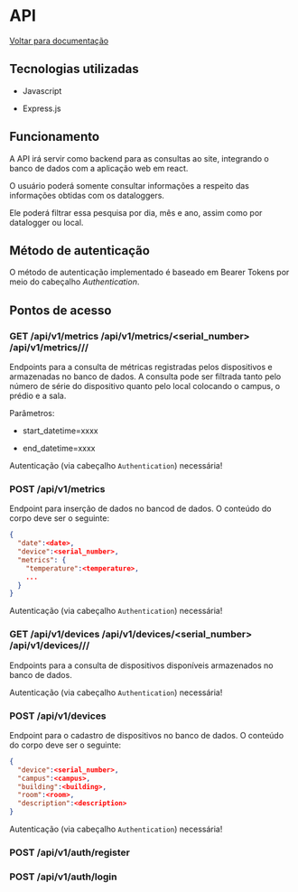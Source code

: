 # API

[Voltar para documentação](README.md)

## Tecnologias utilizadas

- Javascript

- Express.js

## Funcionamento

A API irá servir como backend para as consultas ao site, integrando o banco de dados com a aplicação web em react.

O usuário poderá somente consultar informações a respeito das informações obtidas com os dataloggers.

Ele poderá filtrar essa pesquisa por dia, mês e ano, assim como por datalogger ou local.

## Método de autenticação

O método de autenticação implementado é baseado em Bearer Tokens por meio do cabeçalho _Authentication_.

## Pontos de acesso

### GET /api/v1/metrics /api/v1/metrics/<serial_number> /api/v1/metrics/<campus>/<building>/<room>

Endpoints para a consulta de métricas registradas pelos dispositivos e armazenadas no banco de dados. A consulta pode ser filtrada tanto pelo número de série do dispositivo quanto pelo local colocando o campus, o prédio e a sala.

Parâmetros:

- start_datetime=xxxx

- end_datetime=xxxx

Autenticação (via cabeçalho `Authentication`) necessária!

### POST /api/v1/metrics

Endpoint para inserção de dados no bancod de dados. O conteúdo do corpo deve ser o seguinte:

```json
{
  "date":<date>,
  "device":<serial_number>,
  "metrics": {
    "temperature":<temperature>,
    ...
  }
}
```

Autenticação (via cabeçalho `Authentication`) necessária!

### GET /api/v1/devices /api/v1/devices/<serial_number> /api/v1/devices/<campus>/<building>/<room>

Endpoints para a consulta de dispositivos disponíveis armazenados no banco de dados.

Autenticação (via cabeçalho `Authentication`) necessária!

### POST /api/v1/devices

Endpoint para o cadastro de dispositivos no banco de dados. O conteúdo do corpo deve ser o seguinte:

```json
{
  "device":<serial_number>,
  "campus":<campus>,
  "building":<building>,
  "room":<room>,
  "description":<description>
}
```

Autenticação (via cabeçalho `Authentication`) necessária!

### POST /api/v1/auth/register

### POST /api/v1/auth/login
